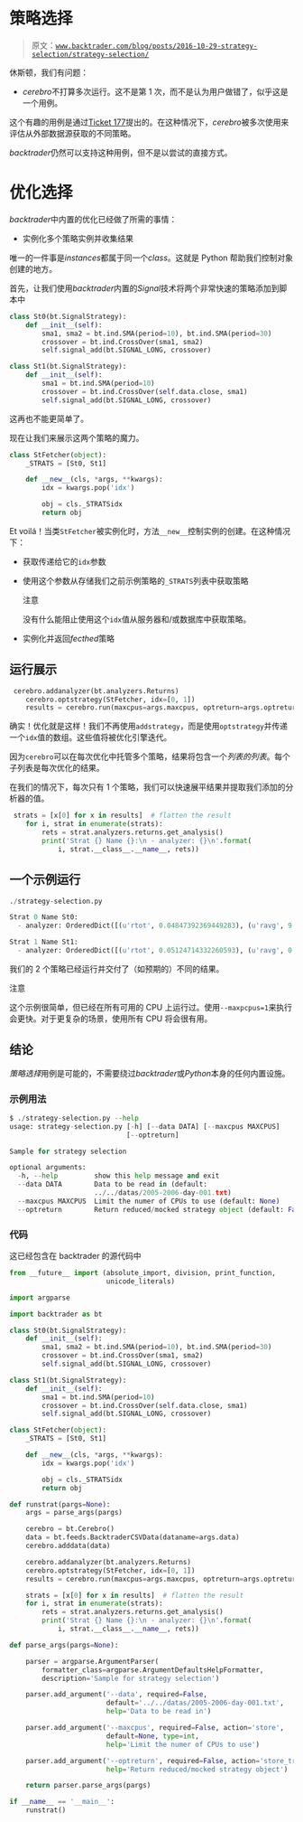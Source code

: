 # 策略选择

> 原文：[`www.backtrader.com/blog/posts/2016-10-29-strategy-selection/strategy-selection/`](https://www.backtrader.com/blog/posts/2016-10-29-strategy-selection/strategy-selection/)

休斯顿，我们有问题：

+   *cerebro*不打算多次运行。这不是第 1 次，而不是认为用户做错了，似乎这是一个用例。

这个有趣的用例是通过[Ticket 177](https://github.com/mementum/backtrader/issues/177)提出的。在这种情况下，*cerebro*被多次使用来评估从外部数据源获取的不同策略。

*backtrader*仍然可以支持这种用例，但不是以尝试的直接方式。

# 优化选择

*backtrader*中内置的优化已经做了所需的事情：

+   实例化多个策略实例并收集结果

唯一的一件事是*instances*都属于同一个*class*。这就是 Python 帮助我们控制对象创建的地方。

首先，让我们使用*backtrader*内置的*Signal*技术将两个非常快速的策略添加到脚本中

```py
class St0(bt.SignalStrategy):
    def __init__(self):
        sma1, sma2 = bt.ind.SMA(period=10), bt.ind.SMA(period=30)
        crossover = bt.ind.CrossOver(sma1, sma2)
        self.signal_add(bt.SIGNAL_LONG, crossover)

class St1(bt.SignalStrategy):
    def __init__(self):
        sma1 = bt.ind.SMA(period=10)
        crossover = bt.ind.CrossOver(self.data.close, sma1)
        self.signal_add(bt.SIGNAL_LONG, crossover)
```

这再也不能更简单了。

现在让我们来展示这两个策略的魔力。

```py
class StFetcher(object):
    _STRATS = [St0, St1]

    def __new__(cls, *args, **kwargs):
        idx = kwargs.pop('idx')

        obj = cls._STRATSidx
        return obj
```

Et voilá！当类`StFetcher`被实例化时，方法`__new__`控制实例的创建。在这种情况下：

+   获取传递给它的`idx`参数

+   使用这个参数从存储我们之前示例策略的`_STRATS`列表中获取策略

    注意

    没有什么能阻止使用这个`idx`值从服务器和/或数据库中获取策略。

+   实例化并返回*fecthed*策略

## 运行展示

```py
 cerebro.addanalyzer(bt.analyzers.Returns)
    cerebro.optstrategy(StFetcher, idx=[0, 1])
    results = cerebro.run(maxcpus=args.maxcpus, optreturn=args.optreturn)
```

确实！优化就是这样！我们不再使用`addstrategy`，而是使用`optstrategy`并传递一个`idx`值的数组。这些值将被优化引擎迭代。

因为`cerebro`可以在每次优化中托管多个策略，结果将包含一个*列表的列表*。每个子列表是每次优化的结果。

在我们的情况下，每次只有 1 个策略，我们可以快速展平结果并提取我们添加的分析器的值。

```py
 strats = [x[0] for x in results]  # flatten the result
    for i, strat in enumerate(strats):
        rets = strat.analyzers.returns.get_analysis()
        print('Strat {} Name {}:\n - analyzer: {}\n'.format(
            i, strat.__class__.__name__, rets))
```

## 一个示例运行

```py
./strategy-selection.py

Strat 0 Name St0:
  - analyzer: OrderedDict([(u'rtot', 0.04847392369449283), (u'ravg', 9.467563221580632e-05), (u'rnorm', 0.02414514457151587), (u'rnorm100', 2.414514457151587)])

Strat 1 Name St1:
  - analyzer: OrderedDict([(u'rtot', 0.05124714332260593), (u'ravg', 0.00010009207680196471), (u'rnorm', 0.025543999840699633), (u'rnorm100', 2.5543999840699634)])
```

我们的 2 个策略已经运行并交付了（如预期的）不同的结果。

注意

这个示例很简单，但已经在所有可用的 CPU 上运行过。使用`--maxpcpus=1`来执行会更快。对于更复杂的场景，使用所有 CPU 将会很有用。

## 结论

*策略选择*用例是可能的，不需要绕过*backtrader*或*Python*本身的任何内置设施。

### 示例用法

```py
$ ./strategy-selection.py --help
usage: strategy-selection.py [-h] [--data DATA] [--maxcpus MAXCPUS]
                             [--optreturn]

Sample for strategy selection

optional arguments:
  -h, --help         show this help message and exit
  --data DATA        Data to be read in (default:
                     ../../datas/2005-2006-day-001.txt)
  --maxcpus MAXCPUS  Limit the numer of CPUs to use (default: None)
  --optreturn        Return reduced/mocked strategy object (default: False)
```

### 代码

这已经包含在 backtrader 的源代码中

```py
from __future__ import (absolute_import, division, print_function,
                        unicode_literals)

import argparse

import backtrader as bt

class St0(bt.SignalStrategy):
    def __init__(self):
        sma1, sma2 = bt.ind.SMA(period=10), bt.ind.SMA(period=30)
        crossover = bt.ind.CrossOver(sma1, sma2)
        self.signal_add(bt.SIGNAL_LONG, crossover)

class St1(bt.SignalStrategy):
    def __init__(self):
        sma1 = bt.ind.SMA(period=10)
        crossover = bt.ind.CrossOver(self.data.close, sma1)
        self.signal_add(bt.SIGNAL_LONG, crossover)

class StFetcher(object):
    _STRATS = [St0, St1]

    def __new__(cls, *args, **kwargs):
        idx = kwargs.pop('idx')

        obj = cls._STRATSidx
        return obj

def runstrat(pargs=None):
    args = parse_args(pargs)

    cerebro = bt.Cerebro()
    data = bt.feeds.BacktraderCSVData(dataname=args.data)
    cerebro.adddata(data)

    cerebro.addanalyzer(bt.analyzers.Returns)
    cerebro.optstrategy(StFetcher, idx=[0, 1])
    results = cerebro.run(maxcpus=args.maxcpus, optreturn=args.optreturn)

    strats = [x[0] for x in results]  # flatten the result
    for i, strat in enumerate(strats):
        rets = strat.analyzers.returns.get_analysis()
        print('Strat {} Name {}:\n - analyzer: {}\n'.format(
            i, strat.__class__.__name__, rets))

def parse_args(pargs=None):

    parser = argparse.ArgumentParser(
        formatter_class=argparse.ArgumentDefaultsHelpFormatter,
        description='Sample for strategy selection')

    parser.add_argument('--data', required=False,
                        default='../../datas/2005-2006-day-001.txt',
                        help='Data to be read in')

    parser.add_argument('--maxcpus', required=False, action='store',
                        default=None, type=int,
                        help='Limit the numer of CPUs to use')

    parser.add_argument('--optreturn', required=False, action='store_true',
                        help='Return reduced/mocked strategy object')

    return parser.parse_args(pargs)

if __name__ == '__main__':
    runstrat()
```
